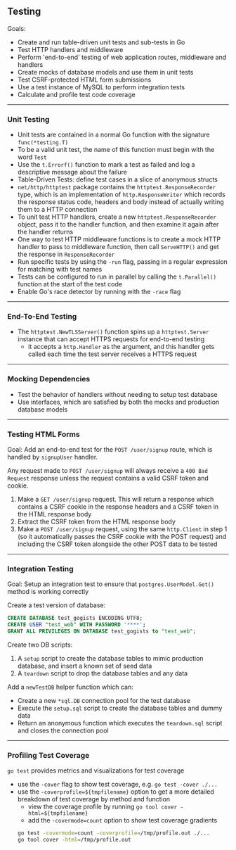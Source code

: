 ## Testing

Goals:
- Create and run table-driven unit tests and sub-tests in Go
- Test HTTP handlers and middleware
- Perform 'end-to-end' testing of web application routes, middleware and handlers
- Create mocks of database models and use them in unit tests
- Test CSRF-protected HTML form submissions
- Use a test instance of MySQL to perform integration tests
- Calculate and profile test code coverage

---
### Unit Testing

- Unit tests are contained in a normal Go function with the signature `func(*testing.T)`
- To be a valid unit test, the name of this function must begin with the word `Test`
- Use the `t.Errorf()` function to mark a test as failed and log a descriptive message about the failure
- Table-Driven Tests: define test cases in a slice of anonymous structs
- `net/http/httptest` package contains the `httptest.ResponseRecorder` type, which is an implementation of `http.ResponseWriter` which records the response status code, headers and body instead of actually writing them to a HTTP connection
- To unit test HTTP handlers, create a new `httptest.ResponseRecorder` object, pass it to the handler function, and then examine it again after the handler returns
- One way to test HTTP middleware functions is to create a mock HTTP handler to pass to middleware function, then call `ServeHTTP()` and get the response in `ResponseRecorder`
- Run specific tests by using the `-run` flag, passing in a regular expression for matching with test names
- Tests can be configured to run in parallel by calling the `t.Parallel()` function at the start of the test code
- Enable Go's race detector by running with the `-race` flag

---
### End-To-End Testing

- The `httptest.NewTLSServer()` function spins up a `httptest.Server` instance that can accept HTTPS requests for end-to-end testing
  - it accepts a `http.Handler` as the argument, and this handler gets called each time the test server receives a HTTPS request

---
### Mocking Dependencies

- Test the behavior of handlers without needing to setup test database
- Use interfaces, which are satisfied by both the mocks and production database models

---
### Testing HTML Forms

Goal: Add an end-to-end test for the `POST /user/signup` route, which is handled by `signupUser` handler.

Any request made to `POST /user/signup` will always receive a `400 Bad Request` response unless the request contains a valid CSRF token and cookie.
1. Make a `GET /user/signup` request. This will return a response which contains a CSRF cookie in the response headers and a CSRF token in the HTML response body
2. Extract the CSRF token from the HTML response body
3. Make a `POST /user/signup` request, using the same `http.Client` in step 1 (so it automatically passes the CSRF cookie with the POST request) and including the CSRF token alongside the other POST data to be tested

---
### Integration Testing

Goal: Setup an integration test to ensure that `postgres.UserModel.Get()` method is working correctly

Create a test version of database:
```sql
CREATE DATABASE test_gogists ENCODING UTF8;
CREATE USER "test_web" WITH PASSWORD '****';
GRANT ALL PRIVILEGES ON DATABASE test_gogists to "test_web";
```

Create two DB scripts:
1. A `setup` script to create the database tables to mimic production database, and insert a known set of seed data
2. A `teardown` script to drop the database tables and any data

Add a `newTestDB` helper function which can:
- Create a new `*sql.DB` connection pool for the test database
- Execute the `setup.sql` script to create the database tables and dummy data
- Return an anonymous function which executes the `teardown.sql` script and closes the connection pool

---
### Profiling Test Coverage

`go test` provides metrics and visualizations for test coverage
- use the `-cover` flag to show test coverage, e.g. `go test -cover ./...`
- use the `-coverprofile=${tmpfilename}` option to get a more detailed breakdown of test coverage by method and function
  - view the coverage profile by running `go tool cover -html=${tmpfilename}`
  - add the `-covermode=count` option to show test coverage gradients
  ```bash
  go test -covermode=count -coverprofile=/tmp/profile.out ./...
  go tool cover -html=/tmp/profile.out
  ```
